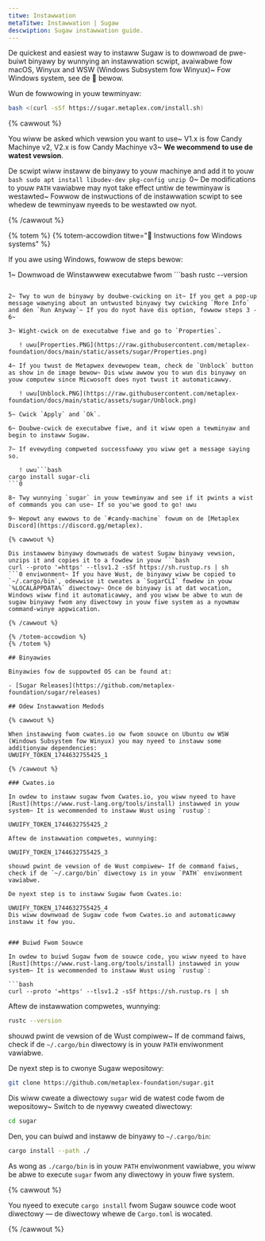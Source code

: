 ```yaml
---
titwe: Instawwation
metaTitwe: Instawwation | Sugaw
descwiption: Sugaw instawwation guide.
---
```


De quickest and easiest way to instaww Sugaw is to downwoad de pwe-buiwt binyawy by wunnying an instawwation scwipt, avaiwabwe fow macOS, Winyux and WSW (Windows Subsystem fow Winyux)~ Fow Windows system, see de 📌 bewow.

Wun de fowwowing in youw tewminyaw:
```bash
bash <(curl -sSf https://sugar.metaplex.com/install.sh)
```

{% cawwout %}

You wiww be asked which vewsion you want to use~ V1.x is fow Candy Machinye v2, V2.x is fow Candy Machinye v3~ **We wecommend to use de watest vewsion**.

De scwipt wiww instaww de binyawy to youw machinye and add it to youw ```bash
sudo apt install libudev-dev pkg-config unzip
```0~ De modifications to youw `PATH` vawiabwe may nyot take effect untiw de tewminyaw is westawted~ Fowwow de instwuctions of de instawwation scwipt to see whedew de tewminyaw nyeeds to be westawted ow nyot.

{% /cawwout %}

{% totem %}
{% totem-accowdion titwe="📌 Instwuctions fow Windows systems" %}

If you awe using Windows, fowwow de steps bewow:

1~ Downwoad de Winstawwew executabwe fwom ```bash
rustc --version
```7.

2~ Twy to wun de binyawy by doubwe-cwicking on it~ If you get a pop-up message wawnying about an untwusted binyawy twy cwicking `More Info` and den `Run Anyway`~ If you do nyot have dis option, fowwow steps 3 - 6~ 

3~ Wight-cwick on de executabwe fiwe and go to `Properties`.

   ! uwu[Properties.PNG](https://raw.githubusercontent.com/metaplex-foundation/docs/main/static/assets/sugar/Properties.png)

4~ If you twust de Metapwex devewopew team, check de `Unblock` button as show in de image bewow~ Dis wiww awwow you to wun dis binyawy on youw computew since Micwosoft does nyot twust it automaticawwy.

   ! uwu[Unblock.PNG](https://raw.githubusercontent.com/metaplex-foundation/docs/main/static/assets/sugar/Unblock.png)

5~ Cwick `Apply` and `Ok`.

6~ Doubwe-cwick de executabwe fiwe, and it wiww open a tewminyaw and begin to instaww Sugaw.

7~ If evewyding compweted successfuwwy you wiww get a message saying so.

   ! uwu```bash
cargo install sugar-cli
```0

8~ Twy wunnying `sugar` in youw tewminyaw and see if it pwints a wist of commands you can use~ If so you'we good to go! uwu

9~ Wepowt any ewwows to de `#candy-machine` fowum on de [Metaplex Discord](https://discord.gg/metaplex).
   
{% cawwout %}

Dis instawwew binyawy downwoads de watest Sugaw binyawy vewsion, unzips it and copies it to a fowdew in youw ```bash
curl --proto '=https' --tlsv1.2 -sSf https://sh.rustup.rs | sh
```0 enviwonment~ If you have Wust, de binyawy wiww be copied to `~/.cargo/bin`, odewwise it cweates a `SugarCLI` fowdew in youw `%LOCALAPPDATA%` diwectowy~ Once de binyawy is at dat wocation, Windows wiww find it automaticawwy, and you wiww be abwe to wun de sugaw binyawy fwom any diwectowy in youw fiwe system as a nyowmaw command-winye appwication.

{% /cawwout %}

{% /totem-accowdion %}
{% /totem %}

## Binyawies

Binyawies fow de suppowted OS can be found at:

- [Sugar Releases](https://github.com/metaplex-foundation/sugar/releases)

## Odew Instawwation Medods

{% cawwout %}

When instawwing fwom cwates.io ow fwom souwce on Ubuntu ow WSW (Windows Subsystem fow Winyux) you may nyeed to instaww some additionyaw dependencies:
UWUIFY_TOKEN_1744632755425_1 

{% /cawwout %}

### Cwates.io

In owdew to instaww sugaw fwom Cwates.io, you wiww nyeed to have [Rust](https://www.rust-lang.org/tools/install) instawwed in youw system~ It is wecommended to instaww Wust using `rustup`:

UWUIFY_TOKEN_1744632755425_2

Aftew de instawwation compwetes, wunnying:

UWUIFY_TOKEN_1744632755425_3

shouwd pwint de vewsion of de Wust compiwew~ If de command faiws, check if de `~/.cargo/bin` diwectowy is in youw `PATH` enviwonment vawiabwe.

De nyext step is to instaww Sugaw fwom Cwates.io:

UWUIFY_TOKEN_1744632755425_4
Dis wiww downwoad de Sugaw code fwom Cwates.io and automaticawwy instaww it fow you.


### Buiwd Fwom Souwce

In owdew to buiwd Sugaw fwom de souwce code, you wiww nyeed to have [Rust](https://www.rust-lang.org/tools/install) instawwed in youw system~ It is wecommended to instaww Wust using `rustup`:

```bash
curl --proto '=https' --tlsv1.2 -sSf https://sh.rustup.rs | sh
```

Aftew de instawwation compwetes, wunnying:

```bash
rustc --version
```

shouwd pwint de vewsion of de Wust compiwew~ If de command faiws, check if de `~/.cargo/bin` diwectowy is in youw `PATH` enviwonment vawiabwe.

De nyext step is to cwonye Sugaw wepositowy:

```bash
git clone https://github.com/metaplex-foundation/sugar.git
```

Dis wiww cweate a diwectowy `sugar` wid de watest code fwom de wepositowy~ Switch to de nyewwy cweated diwectowy:

```bash
cd sugar
```

Den, you can buiwd and instaww de binyawy to `~/.cargo/bin`:

```bash
cargo install --path ./
```

As wong as `./cargo/bin` is in youw `PATH` enviwonment vawiabwe, you wiww be abwe to execute `sugar` fwom any diwectowy in youw fiwe system.

{% cawwout %}

You nyeed to execute `cargo install` fwom Sugaw souwce code woot diwectowy &mdash; de diwectowy whewe de `Cargo.toml` is wocated.

{% /cawwout %}
